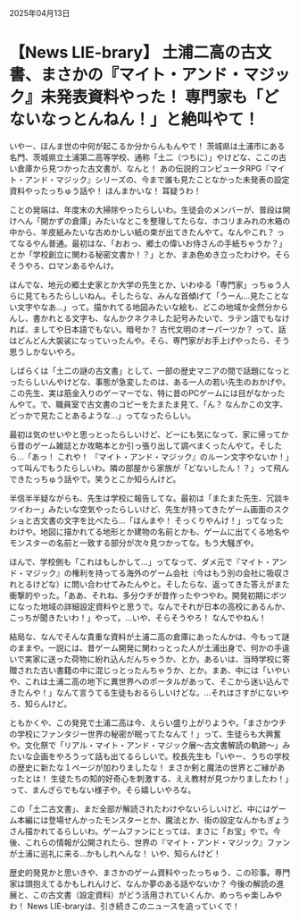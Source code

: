2025年04月13日

# 【News LIE-brary】 土浦二高の古文書、まさかの『マイト・アンド・マジック』未発表資料やった！ 専門家も「どないなっとんねん！」と絶叫やて！

いやー、ほんま世の中何が起こるか分からんもんやで！ 茨城県は土浦市にある名門、茨城県立土浦第二高等学校、通称「土二（つちに）」やけどな、ここの古い倉庫から見つかった古文書が、なんと！ あの伝説的コンピュータRPG『マイト・アンド・マジック』シリーズの、今まで誰も見たことなかった未発表の設定資料やったっちゅう話や！ ほんまかいな！ 耳疑うわ！

ことの発端は、年度末の大掃除やったらしいわ。生徒会のメンバーが、普段は開けへん「開かずの倉庫」みたいなとこを整理してたらな、ホコリまみれの木箱の中から、羊皮紙みたいな古めかしい紙の束が出てきたんやて。なんやこれ？ ってなるやん普通。最初はな、「おおっ、郷土の偉いお侍さんの手紙ちゃうか？」とか「学校創立に関わる秘密文書か！？」とか、まあ色めき立ったわけや。そらそうやろ、ロマンあるやんけ。

ほんでな、地元の郷土史家とか大学の先生とか、いわゆる「専門家」っちゅう人らに見てもろたらしいねん。そしたらな、みんな首傾げて「うーん…見たことない文字やなあ…」って。描かれてる地図みたいな絵も、どこの地域か全然分からんし、書かれとる文字も、なんかクネクネした記号みたいで、ラテン語でもなければ、ましてや日本語でもない。暗号か？ 古代文明のオーパーツか？ って、話はどんどん大袈裟になっていったんや。そら、専門家がお手上げやったら、そう思うしかないやろ。

しばらくは「土二の謎の古文書」として、一部の歴史マニアの間で話題になっとったらしいんやけどな、事態が急変したのは、ある一人の若い先生のおかげや。この先生、実は筋金入りのゲーマーでな、特に昔のPCゲームには目がなかったんやて。で、職員室で古文書のコピーをたまたま見て、「ん？ なんかこの文字、どっかで見たことあるような…」ってなったらしい。

最初は気のせいやと思っとったらしいけど、どーにも気になって、家に帰ってから昔のゲーム雑誌とか攻略本とか引っ張り出して調べまくったんやて。そしたら…「あっ！ これや！ 『マイト・アンド・マジック』のルーン文字やないか！」って叫んでもうたらしいわ。隣の部屋から家族が「どないしたん！？」って飛んできたっちゅう話やで。笑うとこか知らんけど。

半信半半疑ながらも、先生は学校に報告してな。最初は「またまた先生、冗談キツイわー」みたいな空気やったらしいけど、先生が持ってきたゲーム画面のスクショと古文書の文字を比べたら…「ほんまや！ そっくりやんけ！」ってなったわけや。地図に描かれてる地形とか建物の名前とかも、ゲームに出てくる地名やモンスターの名前と一致する部分が次々見つかってな。もう大騒ぎや。

ほんで、学校側も「これはもしかして…」ってなって、ダメ元で『マイト・アンド・マジック』の権利を持ってる海外のゲーム会社（今はもう別の会社に吸収されとるけどな）に問い合わせてみたんやと。そしたらな、返ってきた答えがまた衝撃的やった。「ああ、それね、多分ウチが昔作ったやつやわ。開発初期にボツになった地域の詳細設定資料やと思うで。なんでそれが日本の高校にあるんか、こっちが聞きたいわ！」やって。…いや、そらそうやろ！ なんでやねん！

結局な、なんでそんな貴重な資料が土浦二高の倉庫にあったんかは、今もって謎のままや。一説には、昔ゲーム開発に関わっとった人が土浦出身で、何かの手違いで実家に送った荷物に紛れ込んだんちゃうか、とか。あるいは、当時学校に寄贈された古い書籍の中に混じっとったんちゃうか、とか。まあ、中には「いやいや、これは土浦二高の地下に異世界へのポータルがあって、そこから迷い込んできたんや！」なんて言うてる生徒もおるらしいけどな。…それはさすがにないやろ、知らんけど。

ともかくや、この発見で土浦二高は今、えらい盛り上がりようや。「まさかウチの学校にファンタジー世界の秘密が眠ってたなんて！」って、生徒らも大興奮や。文化祭で「リアル・マイト・アンド・マジック展～古文書解読の軌跡～」みたいな企画をやろうって話も出てるらしいで。校長先生も「いやー、うちの学校の歴史に新たな１ページが加わりましたな！ まさか剣と魔法の世界とご縁があったとは！ 生徒たちの知的好奇心を刺激する、ええ教材が見つかりましたわ！」って、まんざらでもない様子や。そら嬉しいやろな。

この「土二古文書」、まだ全部が解読されたわけやないらしいけど、中にはゲーム本編には登場せんかったモンスターとか、魔法とか、街の設定なんかもぎょうさん描かれてるらしいわ。ゲームファンにとっては、まさに「お宝」やで。今後、これらの情報が公開されたら、世界の『マイト・アンド・マジック』ファンが土浦に巡礼に来る…かもしれへんな！ いや、知らんけど！

歴史的発見かと思いきや、まさかのゲーム資料やったっちゅう、この珍事。専門家は頭抱えてるかもしれんけど、なんか夢のある話やないか？ 今後の解読の進展と、この古文書（設定資料）がどう活用されていくんか、めっちゃ楽しみやわ！ News LIE-braryは、引き続きこのニュースを追っていくで！